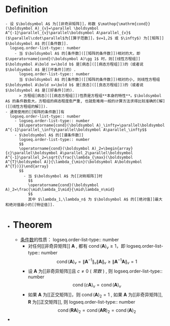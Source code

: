 # Definition
	- 设 $\boldsymbol A$ 为[[非奇异矩阵]]，称数 $\mathop{\mathrm{cond}}(\boldsymbol A)_{v}=\parallel \boldsymbol A^{-1}\parallel_{v}\parallel\boldsymbol A\parallel_{v}$ ($\parallel\cdot\parallel$为[[算子范数]]，$v=1,2$ 或 $\infty$) 为[[矩阵]] $\boldsymbol A$ 的[[条件数]].
	  logseq.order-list-type:: number
		- 当 $\boldsymbol A$ 的[条件数]([[矩阵的条件数]])相对的大，即 $\operatorname{cond}(\boldsymbol A)\gg 1$ 时，则[[线性方程组]] $\boldsymbol A\bold x=\bold b$ 是[病态]([[病态方程组]])的（或者说 $\boldsymbol A$ 是[[坏条件]]的）.
		  logseq.order-list-type:: number
		  当 $\boldsymbol A$ 的[条件数]([[矩阵的条件数]])相对的小, 则线性方程组 $\boldsymbol A\bold x=\bold b$ 是[良态]([[良态方程组]])的（或者说 $\boldsymbol A$ 是[[好条件]]的).
		  > 方程组[病态]([[病态方程组]])性质是方程组**本身的特性**。$\boldsymbol A$ 的条件数愈大，方程组的病态程度愈严重, 也就愈难用一般的计算方法求得比较准确的[解]([[线性方程组的解]]).
	- 通常使用的[[矩阵的条件数]]有
	  logseq.order-list-type:: number
		- logseq.order-list-type:: number
		  $$\operatorname{cond}(\boldsymbol A)_\infty=\parallel\boldsymbol A^{-1}\parallel_\infty\parallel\boldsymbol A\parallel_\infty$$
		- $\boldsymbol A$ 的[[谱条件数]]
		  logseq.order-list-type:: number
		  $$
		  \operatorname{cond}(\boldsymbol A)_2=\begin{array}{c}\parallel\boldsymbol A\parallel_2\parallel\boldsymbol A^{-1}\parallel_2=\sqrt{\frac{\lambda_{\max}(\boldsymbol A^{T}\boldsymbol A)}{\lambda_{\min}(\boldsymbol A\boldsymbol A^{T})}}\end{array}
		  $$
			- 当 $\boldsymbol A$ 为[[对称矩阵]]时
			  $$
			  \operatorname{cond}(\boldsymbol A)_2=\frac{\mid\lambda_1\mid}{\mid\lambda_n\mid}
			  $$
			  其中 $\lambda_1,\lambda_n$ 为 $\boldsymbol A$ 的[[绝对值]]最大和绝对值最小的[[特征值]].
- # Theorem
	- [条件数]([[矩阵的条件数]])的性质：
	  logseq.order-list-type:: number
		- 对任何[[非奇异矩阵]] $\boldsymbol A$ , 都有 $\operatorname{cond}(\boldsymbol A)_v\geqslant1$，即
		  logseq.order-list-type:: number
		  $$
		  \operatorname{cond}(\boldsymbol A)_v=\left\lVert\boldsymbol A^{-1}\right\rVert_v\left\lVert \boldsymbol A\right\rVert_v\geqslant\left\lVert\boldsymbol A^{-1}\boldsymbol A\right\rVert_v=1
		  $$
		- 设 $\boldsymbol A$ 为[[非奇异矩阵]]且 $c≠0$ ( *常数* ) , 则
		  logseq.order-list-type:: number
		  $$
		  \operatorname{cond}(c\boldsymbol A)_v=\operatorname{cond}(\boldsymbol A)_v
		  $$
		- 如果 $\boldsymbol A$ 为[[正交矩阵]]，则 $\operatorname{cond}(\boldsymbol A)_2=1$ , 如果 $\boldsymbol A$ 为[[非奇异矩阵]], $\boldsymbol R$ 为[[正交矩阵]], 则
		  logseq.order-list-type:: number
		  $$
		  \operatorname{cond}(\boldsymbol{RA})_2=\operatorname{cond}(\boldsymbol{AR})_2=\operatorname{cond}(\boldsymbol{A})_2
		  $$
-